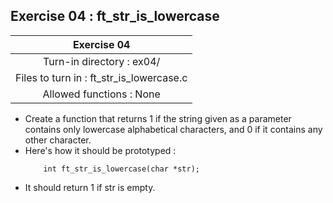 ## Exercise 04 : ft_str_is_lowercase

|Exercise 04|
|:---:|
|Turn-in directory : ex04/|
|Files to turn in : ft_str_is_lowercase.c|
|Allowed functions : None|

- Create a function that returns 1 if the string given as a parameter contains only lowercase alphabetical characters, and 0 if it contains any other character.
- Here's how it should be prototyped :
    ```
        int ft_str_is_lowercase(char *str);
    ```
- It should return 1 if str is empty.

